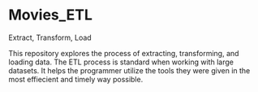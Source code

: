 # Movies_ETL
Extract, Transform, Load

This repository explores the process of extracting, transforming, and loading data. The ETL process is standard when working with large datasets. It helps the programmer utilize the tools they were given in the most effiecient and timely way possible. 
